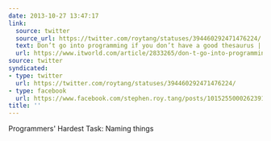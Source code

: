 ```yaml
---
date: 2013-10-27 13:47:17
link:
  source: twitter
  source_url: https://twitter.com/roytang/statuses/394460292471476224/
  text: Don’t go into programming if you don’t have a good thesaurus | Computerworld
  url: https://www.itworld.com/article/2833265/don-t-go-into-programming-if-you-don-t-have-a-good-thesaurus.html
source: twitter
syndicated:
- type: twitter
  url: https://twitter.com/roytang/statuses/394460292471476224/
- type: facebook
  url: https://www.facebook.com/stephen.roy.tang/posts/10152550002623912
title: ''
---
```


Programmers' Hardest Task: Naming things